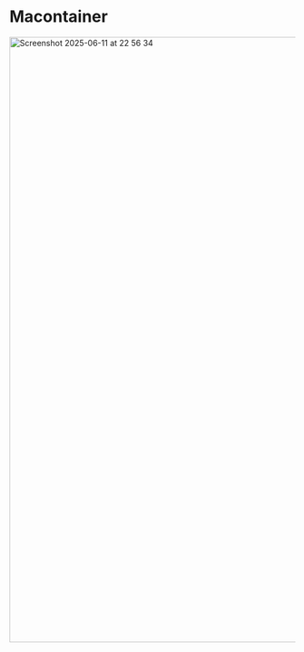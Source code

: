 # Macontainer

<img width="1068" alt="Screenshot 2025-06-11 at 22 56 34" src="https://github.com/user-attachments/assets/8b2c2336-b579-411f-9de5-c2f2f5db4ad5" />
